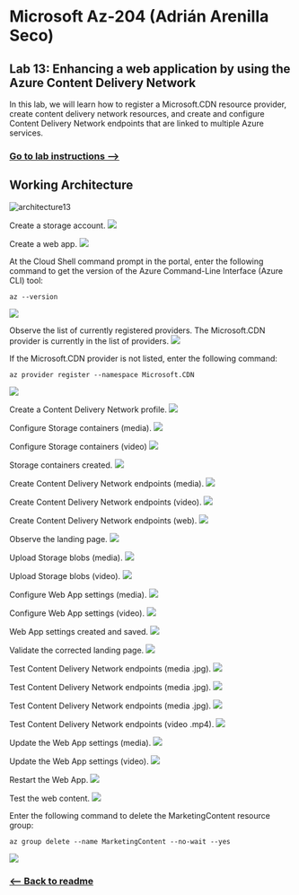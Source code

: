 # Microsoft Az-204 (Adrián Arenilla Seco)

## Lab 13: Enhancing a web application by using the Azure Content Delivery Network
In this lab, we will learn how to register a Microsoft.CDN resource provider, create content delivery network resources, and create and configure Content Delivery Network endpoints that are linked to multiple Azure services.

### [Go to lab instructions -->](Files/AZ-204_13_lab.md)

## Working Architecture
![architecture13](architecture_13.png)

Create a storage account.
![](Evidences/Image1.png)


Create a web app.
![](Evidences/Image2.png)


At the Cloud Shell command prompt in the portal, enter the following command to get the version of the Azure Command-Line Interface (Azure CLI) tool:
```
az --version
```
![](Evidences/Image3.png)


Observe the list of currently registered providers. The Microsoft.CDN provider is currently in the list of providers.
![](Evidences/Image4.png)


If the Microsoft.CDN provider is not listed, enter the following command:
```
az provider register --namespace Microsoft.CDN
```
![](Evidences/Image5.png)


Create a Content Delivery Network profile.
![](Evidences/Image6.png)


Configure Storage containers (media).
![](Evidences/Image7.png)


Configure Storage containers (video)
![](Evidences/Image8.png)


Storage containers created.
![](Evidences/Image9.png)


Create Content Delivery Network endpoints (media).
![](Evidences/Image10.png)


Create Content Delivery Network endpoints (video).
![](Evidences/Image11.png)


Create Content Delivery Network endpoints (web).
![](Evidences/Image12.png)


Observe the landing page.
![](Evidences/Image13.png)


Upload Storage blobs (media).
![](Evidences/Image14.png)


Upload Storage blobs (video).
![](Evidences/Image15.png)


Configure Web App settings (media).
![](Evidences/Image16.png)


Configure Web App settings (video).
![](Evidences/Image17.png)


Web App settings created and saved.
![](Evidences/Image18.png)


Validate the corrected landing page.
![](Evidences/Image19.png)


Test Content Delivery Network endpoints (media .jpg).
![](Evidences/Image20.png)


Test Content Delivery Network endpoints (media .jpg).
![](Evidences/Image21.png)


Test Content Delivery Network endpoints (media .jpg).
![](Evidences/Image22.png)


Test Content Delivery Network endpoints (video .mp4).
![](Evidences/Image23.png)


Update the Web App settings (media).
![](Evidences/Image24.png)


Update the Web App settings (video).
![](Evidences/Image25.png)


Restart the Web App.
![](Evidences/Image26.png)


Test the web content.
![](Evidences/Image27.png)


Enter the following command to delete the MarketingContent resource group:
```
az group delete --name MarketingContent --no-wait --yes
```
![](Evidences/Image28.png)


### [<-- Back to readme](../../../../)


